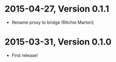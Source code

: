 2015-04-27, Version 0.1.1
=========================

 * Rename proxy to bridge (Ritchie Martori)


2015-03-31, Version 0.1.0
=========================

 * First release!
